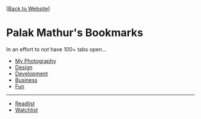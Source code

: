 [[Back to Website](http://palakmathur.in)]

# Palak Mathur's Bookmarks

In an effort to _not_ have 100+ tabs open&hellip;

* [My Photography](https://www.instagram.com/plkmthr/)
* [Design](Design.html)
* [Development](Development.html)
* [Business](Business.html)
* [Fun](Fun.html) 

* * *

* [Readlist](Readlist.html)
* [Watchlist](Watchlist.html)

